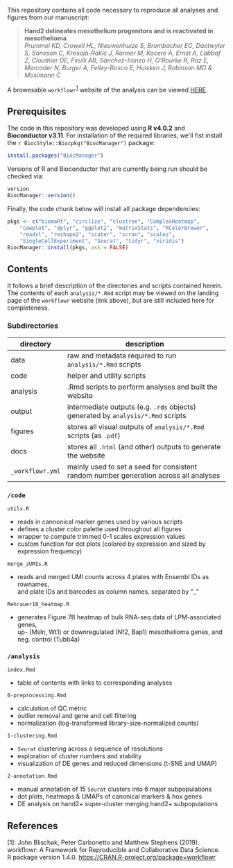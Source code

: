 This repository contains all code necessary to reproduce all analyses and figures from our manuscript:

> **Hand2 delineates mesothelium progenitors and is reactivated in mesothelioma**  
*Prummel KD, Crowell HL, Nieuwenhuize S, Brombacher EC, Daetwyler S, Soneson C, Kresoja-Rakic J, Ronner M, Kocere A, Ernst A, Labbaf Z, Clouthier DE, Firulli AB, Sánchez-Iranzo H, O’Rourke R, Raz E, Mercader N, Burger A, Felley-Bosco E, Huisken J, Robinson MD & Mosimann C*

A browesable `workflowr`<sup>[1](#f1)</sup> website of the analysis can be viewed [HERE](https://htmlpreview.github.io/?https://github.com/HelenaLC/Pummel_et_al-hand2_LPM/blob/master/docs/index.html).

## Prerequisites

The code in this repository was developed using **R v4.0.2** and **Bioconductor v3.11**. For installation of the required libraries, we'll fist install the `r BiocStyle::Biocpkg("BiocManager")` package:

```r
install.packages("BiocManager")
```

Versions of R and Bioconductor that are currently being run should be checked via:

```r
version
BiocManager::version()
```

Finally, the code chunk below will install all package dependencies:

```r
pkgs <- c("biomaRt", "circlize", "clustree", "ComplexHeatmap", 
    "cowplot", "dplyr", "ggplot2", "matrixStats", "RColorBrewer", 
    "readxl", "reshape2", "scater", "scran", "scales", 
    "SingleCellExperiment", "Seurat", "tidyr", "viridis")
BiocManager::install(pkgs, ask = FALSE)
```

## Contents

It follows a brief description of the directories and scripts contained herein. The contents of each `analysis/*.Rmd` script may be viewed on the landing page of the `workflowr` website (link above), but are still included here for completeness.

### Subdirectories

directory | description
----------|------------
data | raw and metadata required to run `analysis/*.Rmd` scripts
code | helper and utility scripts
analysis | .Rmd scripts to perform analyses and built the website
output | intermediate outputs (e.g. `.rds` objects) <br> generated by `analysis/*.Rmd` scripts
figures | stores all visual outputs of `analysis/*.Rmd` scripts (as `.pdf`)
docs | stores all `.html` (and other) outputs to generate the website
`_workflowr.yml` | mainly used to set a seed for consistent <br> random number generation across all analyses

### `/code`

`utils.R`

- reads in cannonical marker genes used by various scripts
- defines a cluster color palette used throughout all figures
- wrapper to compute trimmed 0-1 scales expression values
- custom function for dot plots (colored by expression and sized by expression frequency)

`merge_zUMIs.R`

- reads and merged UMI counts across 4 plates with Ensembl IDs as rownames,  
and plate IDs and barcodes as column names, separated by "_"

`Rehrauer18_heatmap.R`

- generates Figure 7B heatmap of bulk RNA-seq data of LPM-associated genes,  
up- (Msln, Wt1) or downregulated (Nf2, Bap1) mesothelioma genes, and neg. control (Tubb4a) 

### `/analysis`

`index.Rmd`  

- table of contents with links to corresponding analyses

`0-preprocessing.Rmd`

- calculation of QC metric
- outlier removal and gene and cell filtering
- normalization (log-transformed library-size-normalized counts)

`1-clustering.Rmd`

- `Seurat` clustering across a sequence of resolutions
- exploration of cluster numbers and stability 
- visualization of DE genes and reduced dimensions (t-SNE and UMAP)

`2-annotation.Rmd` 

- manual annotation of 15 `Seurat` clusters into 6 major subpopulations
- dot plots, heatmaps & UMAPs of canonical markers & hox genes
- DE analysis on hand2+ super-cluster merging hand2+ subpopulations

## References

<a name="f1">[1]</a>:
John Blischak, Peter Carbonetto and Matthew Stephens (2019).  
workflowr: A Framework for Reproducible and Collaborative Data Science.  
R package version 1.4.0. https://CRAN.R-project.org/package=workflowr